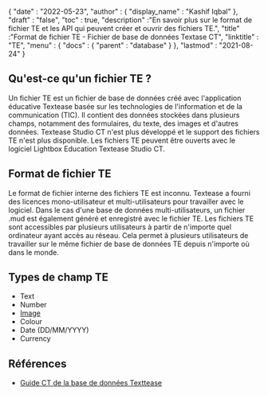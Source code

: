{
  "date" : "2022-05-23",
  "author" : {
    "display_name" : "Kashif Iqbal"
},
  "draft" : "false",
  "toc" : true,
  "description" :"En savoir plus sur le format de fichier TE et les API qui peuvent créer et ouvrir des fichiers TE.",
  "title" :"Format de fichier TE - Fichier de base de données Textase CT",
  "linktitle" : "TE",
  "menu" : {
    "docs" : {
      "parent" : "database"
}
},
  "lastmod" : "2021-08-24"
}

## Qu'est-ce qu'un fichier TE ?

Un fichier TE est un fichier de base de données créé avec l'application éducative Textease basée sur les technologies de l'information et de la communication (TIC). Il contient des données stockées dans plusieurs champs, notamment des formulaires, du texte, des images et d'autres données. Textease Studio CT n'est plus développé et le support des fichiers TE n'est plus disponible. Les fichiers TE peuvent être ouverts avec le logiciel Lightbox Education Textease Studio CT.

## Format de fichier TE

Le format de fichier interne des fichiers TE est inconnu. Textease a fourni des licences mono-utilisateur et multi-utilisateurs pour travailler avec le logiciel. Dans le cas d'une base de données multi-utilisateurs, un fichier .mud est également généré et enregistré avec le fichier TE. Les fichiers TE sont accessibles par plusieurs utilisateurs à partir de n'importe quel ordinateur ayant accès au réseau. Cela permet à plusieurs utilisateurs de travailler sur le même fichier de base de données TE depuis n'importe où dans le monde.

## Types de champ TE

* Text
* Number
* [Image](/fr/image/)
* Colour
* Date (DD/MM/YYYY)
* Currency

## Références ##

* [Guide CT de la base de données Texttease](https://products.conholdate.app/viewer/view/8MPsb0m0GyulEw3GO/textease-database-ct-guide.pdf?preview=true.pdf)

